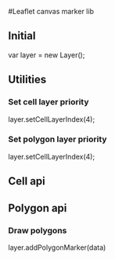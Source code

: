#Leaflet canvas marker lib

## Initial
var layer = new Layer();

## Utilities
### Set cell layer priority
layer.setCellLayerIndex(4);
### Set polygon layer priority
layer.setCellLayerIndex(4);

## Cell api

## Polygon api
### Draw polygons
layer.addPolygonMarker(data)


